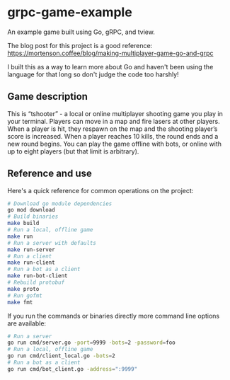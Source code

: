 # grpc-game-example

An example game built using Go, gRPC, and tview.

The blog post for this project is a good reference: https://mortenson.coffee/blog/making-multiplayer-game-go-and-grpc

I built this as a way to learn more about Go and haven't been using the
language for that long so don't judge the code too harshly!

## Game description

This is “tshooter” - a local or online multiplayer shooting game you play
in your terminal. Players can move in a map and fire lasers at other players.
When a player is hit, they respawn on the map and the shooting player’s score
is increased. When a player reaches 10 kills, the round ends and a new round
begins. You can play the game offline with bots, or online with up to eight
players (but that limit is arbitrary).

## Reference and use

Here's a quick reference for common operations on the project:

```bash
# Download go module dependencies
go mod download
# Build binaries
make build
# Run a local, offline game
make run
# Run a server with defaults
make run-server
# Run a client
make run-client
# Run a bot as a client
make run-bot-client
# Rebuild protobuf
make proto
# Run gofmt
make fmt
```

If you run the commands or binaries directly more command line options are
available:

```bash
# Run a server
go run cmd/server.go -port=9999 -bots=2 -password=foo
# Run a local, offline game
go run cmd/client_local.go -bots=2
# Run a bot as a client
go run cmd/bot_client.go -address=":9999"
```
